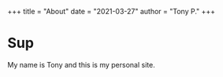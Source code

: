 +++
title = "About"
date = "2021-03-27"
author = "Tony P."
+++

# Sup

My name is Tony and this is my personal site.
